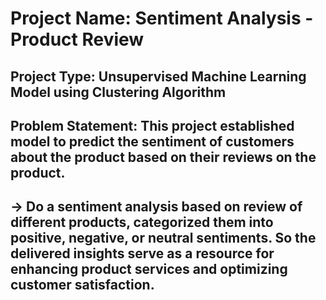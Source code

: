 # Project Name: Sentiment Analysis - Product Review
## Project Type: Unsupervised Machine Learning Model using Clustering Algorithm
## Problem Statement: This project established model to predict the sentiment of customers about the product based on their reviews on the product.
## -> Do a sentiment analysis based on review of different products, categorized them into positive, negative, or neutral sentiments. So the delivered insights serve as a resource for enhancing product services and optimizing customer satisfaction.
